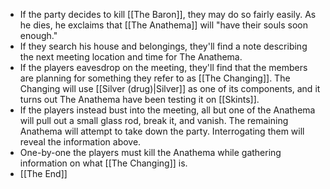 - If the party decides to kill [[The Baron]], they may do so fairly easily. As he dies, he exclaims that [[The Anathema]] will "have their souls soon enough."
- If they search his house and belongings, they'll find a note describing the next meeting location and time for The Anathema.
- If the players eavesdrop on the meeting, they'll find that the members are planning for something they refer to as [[The Changing]]. The Changing will use [[Silver (drug)|Silver]] as one of its components, and it turns out The Anathema have been testing it on [[Skints]]. 
- If the players instead bust into the meeting, all but one of the Anathema will pull out a small glass rod, break it, and vanish. The remaining Anathema will attempt to take down the party. Interrogating them will reveal the information above.
- One-by-one the players must kill the Anathema while gathering information on what [[The Changing]] is.
- [[The End]]